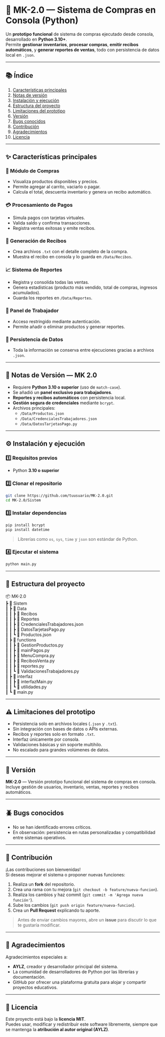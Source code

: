 # 🛒 MK-2.0 — Sistema de Compras en Consola (Python)

Un **prototipo funcional** de sistema de compras ejecutado desde consola, desarrollado en **Python 3.10+**.  
Permite **gestionar inventarios**, **procesar compras**, **emitir recibos automáticos**, y **generar reportes de ventas**, todo con persistencia de datos local en `.json`.

---

## 📚 Índice

1. [Características principales](#-características-principales)  
2. [Notas de versión](#-notas-de-versión)  
3. [Instalación y ejecución](#-instalación-y-ejecución)  
4. [Estructura del proyecto](#-estructura-del-proyecto)  
5. [Limitaciones del prototipo](#-limitaciones-del-prototipo)  
6. [Versión](#-versión)  
7. [Bugs conocidos](#-bugs-conocidos)  
8. [Contribución](#-contribución)  
9. [Agradecimientos](#-agradecimientos)  
10. [Licencia](#-licencia)

---

## ✨ Características principales

### 🛒 Módulo de Compras
- Visualiza productos disponibles y precios.  
- Permite agregar al carrito, vaciarlo o pagar.  
- Calcula el total, descuenta inventario y genera un recibo automático.

### 💳 Procesamiento de Pagos
- Simula pagos con tarjetas virtuales.  
- Valida saldo y confirma transacciones.  
- Registra ventas exitosas y emite recibos.

### 🧾 Generación de Recibos
- Crea archivos `.txt` con el detalle completo de la compra.  
- Muestra el recibo en consola y lo guarda en `/Data/Recibos`.

### 📈 Sistema de Reportes
- Registra y consolida todas las ventas.  
- Genera estadísticas (producto más vendido, total de compras, ingresos acumulados).  
- Guarda los reportes en `/Data/Reportes`.

### 🏪 Panel de Trabajador
- Acceso restringido mediante autenticación.  
- Permite añadir o eliminar productos y generar reportes.  

### 💾 Persistencia de Datos
- Toda la información se conserva entre ejecuciones gracias a archivos `.json`.

---

## 📣 Notas de Versión — MK 2.0

- Requiere **Python 3.10 o superior** (uso de `match-case`).  
- Se añadió un **panel exclusivo para trabajadores**.  
- **Reportes y recibos automáticos** con persistencia local.  
- **Gestión segura de credenciales** mediante `bcrypt`.  
- Archivos principales:
  - `/Data/Productos.json`  
  - `/Data/CredencialesTrabajadores.json`  
  - `/Data/DatosTarjetasPago.py`

---

## ⚙️ Instalación y ejecución

### 1️⃣ Requisitos previos
- Python **3.10 o superior**

### 2️⃣ Clonar el repositorio
```bash
git clone https://github.com/tuusuario/MK-2.0.git
cd MK-2.0/Sistem
```

### 3️⃣ Instalar dependencias
```bash
pip install bcrypt
pip install datetime
```

> Librerías como `os`, `sys`, `time` y `json` son estándar de Python.

### 4️⃣ Ejecutar el sistema
```bash
python main.py
```

---

## 📂 Estructura del proyecto

📦 MK-2.0  
 ┣ 📂 Sistem  
 ┃ ┣ 📂 Data  
 ┃ ┃ ┣ 📂 Recibos  
 ┃ ┃ ┣ 📂 Reportes  
 ┃ ┃ ┣ 📜 CredencialesTrabajadores.json  
 ┃ ┃ ┣ 📜 DatosTarjetasPago.py  
 ┃ ┃ ┗ 📜 Productos.json  
 ┃ ┣ 📂 functions  
 ┃ ┃ ┣ 📜 GestionProductos.py  
 ┃ ┃ ┣ 📜 mainPagos.py  
 ┃ ┃ ┣ 📜 MenuCompra.py  
 ┃ ┃ ┣ 📜 RecibosVenta.py  
 ┃ ┃ ┣ 📜 reportes.py  
 ┃ ┃ ┗ 📜 ValidacionesTrabajadores.py  
 ┃ ┣ 📂 interfaz  
 ┃ ┃ ┣ 📜 interfazMain.py  
 ┃ ┃ ┗ 📜 utilidades.py  
 ┃ ┗ 📜 main.py  

---

## ⚠️ Limitaciones del prototipo

- Persistencia solo en archivos locales (`.json` y `.txt`).  
- Sin integración con bases de datos o APIs externas.  
- Recibos y reportes solo en formato `.txt`.  
- Interfaz únicamente por consola.  
- Validaciones básicas y sin soporte multihilo.  
- No escalado para grandes volúmenes de datos.

---

## 📌 Versión

**MK-2.0** — Versión prototipo funcional del sistema de compras en consola.  
Incluye gestión de usuarios, inventario, ventas, reportes y recibos automáticos.

---

## 🪲 Bugs conocidos

- No se han identificado errores críticos.  
- En observación: persistencia en rutas personalizadas y compatibilidad entre sistemas operativos.

---

## 🤝 Contribución

¡Las contribuciones son bienvenidas!  
Si deseas mejorar el sistema o proponer nuevas funciones:

1. Realiza un **fork** del repositorio.  
2. Crea una rama con tu mejora (`git checkout -b feature/nueva-funcion`).  
3. Realiza los cambios y haz commit (`git commit -m 'Agrega nueva función'`).  
4. Sube los cambios (`git push origin feature/nueva-funcion`).  
5. Crea un **Pull Request** explicando tu aporte.

> Antes de enviar cambios mayores, abre un **issue** para discutir lo que te gustaría modificar.

---

## 🙌 Agradecimientos

Agradecimientos especiales a:
- **AYLZ**, creador y desarrollador principal del sistema.  
- La comunidad de desarrolladores de Python por las librerías y documentación.  
- GitHub por ofrecer una plataforma gratuita para alojar y compartir proyectos educativos.

---

## 🧾 Licencia

Este proyecto está bajo la **licencia MIT**.  
Puedes usar, modificar y redistribuir este software libremente, siempre que se mantenga la **atribución al autor original (AYLZ)**.
